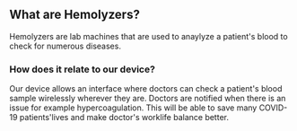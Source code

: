 ## What are Hemolyzers?

Hemolyzers are lab machines that are used to anaylyze a patient's blood to check for numerous diseases.

### How does it relate to our device?

Our device allows an interface where doctors can check a patient's blood sample wirelessly wherever they are. Doctors are notified when there is an issue for example hypercoagulation. This will be able to save many COVID-19 patients'lives and make doctor's worklife balance better.
